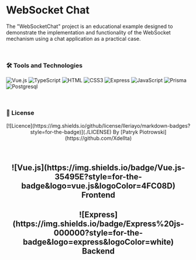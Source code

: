 # WebSocket Chat
The "WebSocketChat" project is an educational example designed to demonstrate the implementation and functionality of the WebSocket mechanism using a chat application as a practical case.

<br>

### 🛠️ Tools and Technologies
![Vue.js](https://img.shields.io/badge/Vue.js-35495E?style=for-the-badge&logo=vuedotjs&logoColor=4FC08D)
![TypeScript](https://img.shields.io/badge/typescript-%23007ACC.svg?style=for-the-badge&logo=typescript&logoColor=white)
![HTML](https://img.shields.io/badge/HTML5-E34F26?style=for-the-badge&logo=html5&logoColor=white)
![CSS3](https://img.shields.io/badge/CSS3-1572B6?style=for-the-badge&logo=css3&logoColor=white)
![Express](https://img.shields.io/badge/Express%20js-000000?style=for-the-badge&logo=express&logoColor=white)
![JavaScript](https://img.shields.io/badge/JavaScript-F7DF1E?style=for-the-badge&logo=javascript&logoColor=black)
![Prisma](https://img.shields.io/badge/Prisma-3982CE?style=for-the-badge&logo=Prisma&logoColor=white)
![Postgresql](https://img.shields.io/badge/postgresql-4169e1?style=for-the-badge&logo=postgresql&logoColor=white)

<br>

### 📜 License
<p align="center">
  [![Licence](https://img.shields.io/github/license/Ileriayo/markdown-badges?style=for-the-badge)](./LICENSE) By [Patryk Piotrowski](https://github.com/Xdellta)
</p>

<br>

<h2 align="center">
  ![Vue.js](https://img.shields.io/badge/Vue.js-35495E?style=for-the-badge&logo=vue.js&logoColor=4FC08D) Frontend
</h2>

<h2 align="center">
  ![Express](https://img.shields.io/badge/Express%20js-000000?style=for-the-badge&logo=express&logoColor=white) Backend
</h2>